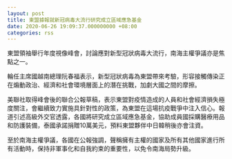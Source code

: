 ```yaml
---
layout: post
title: 東盟據報就新冠病毒大流行研究成立區域應急基金
date: 2020-06-26 19:09:37.000000000 +08:00
categories: rss
---
```


東盟領袖舉行年度視像峰會，討論應對新型冠狀病毒大流行，南海主權爭議亦是焦點之一。

輪任主席國越南總理阮春福表示，新型冠狀病毒為東盟帶來考驗，形容接觸傳染正在煽動政治、經濟和社會環境層面上的潛在挑戰，加劇大國之間的摩擦。

美聯社取得峰會後的聯合公報草稿，表示東盟對疫情造成的人員和社會經濟損失極度關注，會繼續致力實施具針對性的政策，為東盟在這場抗疫戰爭中注入信心。報道引述高級外交官透露，各國將研究成立區域應急基金，協助成員國採購醫療用品和防護裝備，泰國承諾捐贈10萬美元，預料東盟夥伴中日韓稍後亦會注資。

至於南海主權爭議，各國在公報強調，聲稱擁有主權的國家及所有其他國家進行所有活動時，保持非軍事化和自我約束的重要性，以免令南海局勢升級。
